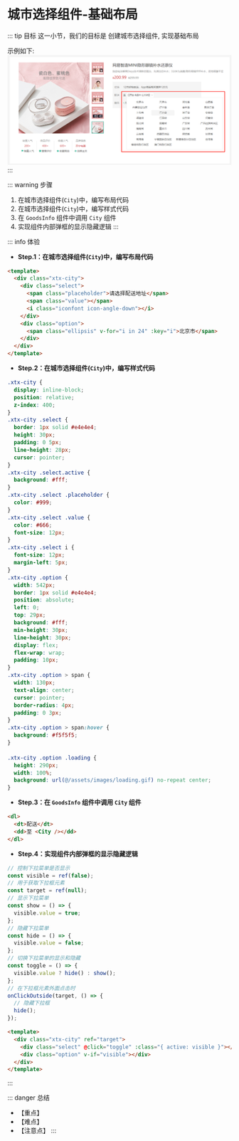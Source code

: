 # 城市选择组件-基础布局

::: tip 目标
这一小节，我们的目标是 创建城市选择组件, 实现基础布局

示例如下:
![city-baselayout](./images/39.png)
:::

::: warning 步骤

1. 在城市选择组件(`City`)中，编写布局代码
2. 在城市选择组件(`City`)中，编写样式代码
3. 在 `GoodsInfo` 组件中调用 `City` 组件
4. 实现组件内部弹框的显示隐藏逻辑
:::

::: info 体验

* **Step.1：在城市选择组件(`City`)中，编写布局代码**

```html
<template>
  <div class="xtx-city">
    <div class="select">
      <span class="placeholder">请选择配送地址</span>
      <span class="value"></span>
      <i class="iconfont icon-angle-down"></i>
    </div>
    <div class="option">
      <span class="ellipsis" v-for="i in 24" :key="i">北京市</span>
    </div>
  </div>
</template>
```

* **Step.2：在城市选择组件(`City`)中，编写样式代码**

```css
.xtx-city {
  display: inline-block;
  position: relative;
  z-index: 400;
}
.xtx-city .select {
  border: 1px solid #e4e4e4;
  height: 30px;
  padding: 0 5px;
  line-height: 28px;
  cursor: pointer;
}
.xtx-city .select.active {
  background: #fff;
}
.xtx-city .select .placeholder {
  color: #999;
}
.xtx-city .select .value {
  color: #666;
  font-size: 12px;
}
.xtx-city .select i {
  font-size: 12px;
  margin-left: 5px;
}
.xtx-city .option {
  width: 542px;
  border: 1px solid #e4e4e4;
  position: absolute;
  left: 0;
  top: 29px;
  background: #fff;
  min-height: 30px;
  line-height: 30px;
  display: flex;
  flex-wrap: wrap;
  padding: 10px;
}
.xtx-city .option > span {
  width: 130px;
  text-align: center;
  cursor: pointer;
  border-radius: 4px;
  padding: 0 3px;
}
.xtx-city .option > span:hover {
  background: #f5f5f5;
}

.xtx-city .option .loading {
  height: 290px;
  width: 100%;
  background: url(@/assets/images/loading.gif) no-repeat center;
}
```

* **Step.3：在 `GoodsInfo` 组件中调用 `City` 组件**

```html
<dl>
  <dt>配送</dt>
  <dd>至 <City /></dd>
</dl>
```

* **Step.4：实现组件内部弹框的显示隐藏逻辑**

```js
// 控制下拉菜单是否显示
const visible = ref(false);
// 用于获取下拉框元素
const target = ref(null);
// 显示下拉菜单
const show = () => {
  visible.value = true;
};
// 隐藏下拉菜单
const hide = () => {
  visible.value = false;
};
// 切换下拉菜单的显示和隐藏
const toggle = () => {
  visible.value ? hide() : show();
};
// 在下拉框元素外面点击时
onClickOutside(target, () => {
  // 隐藏下拉框
  hide();
});
```

```html
<template>
  <div class="xtx-city" ref="target">
    <div class="select" @click="toggle" :class="{ active: visible }"></div>
    <div class="option" v-if="visible"></div>
  </div>
</template>
```

:::

::: danger 总结

* 【重点】
* 【难点】
* 【注意点】
:::
